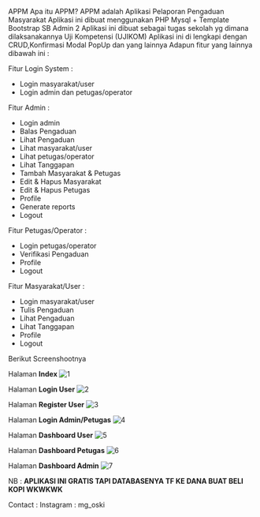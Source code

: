 APPM
Apa itu APPM? APPM adalah Aplikasi Pelaporan Pengaduan Masyarakat
Aplikasi ini dibuat menggunakan PHP Mysql + Template Bootstrap SB Admin 2
Aplikasi ini dibuat sebagai tugas sekolah yg dimana dilaksanakannya Uji Kompetensi (UJIKOM)
Aplikasi ini di lengkapi dengan CRUD,Konfirmasi Modal PopUp dan yang lainnya
Adapun fitur yang lainnya dibawah ini :

Fitur Login System :
- Login masyarakat/user
- Login admin dan petugas/operator

Fitur Admin : 
- Login admin
- Balas Pengaduan
- Lihat Pengaduan
- Lihat masyarakat/user
- Lihat petugas/operator
- Lihat Tanggapan
- Tambah Masyarakat & Petugas
- Edit & Hapus Masyarakat
- Edit & Hapus Petugas
- Profile
- Generate reports
- Logout

Fitur Petugas/Operator :
- Login petugas/operator
- Verifikasi Pengaduan
- Profile
- Logout

Fitur Masyarakat/User : 
- Login masyarakat/user
- Tulis Pengaduan
- Lihat Pengaduan
- Lihat Tanggapan
- Profile
- Logout

Berikut Screenshootnya

Halaman **Index**
![1](https://github.com/mgoski/APPM/assets/142203248/97a8e5a0-1b78-4e09-b992-e3796200c1df)


Halaman **Login User**
![2](https://github.com/mgoski/APPM/assets/142203248/2ff4e22e-a280-4329-8222-5277f3f75f3c)

Halaman **Register User**
![3](https://github.com/mgoski/APPM/assets/142203248/b7268179-8992-4042-8b45-f9ebd45b440f)

Halaman **Login Admin/Petugas**
![4](https://github.com/mgoski/APPM/assets/142203248/38f1a5a2-ae53-4ad2-84b1-293a663411ed)

Halaman **Dashboard User**
![5](https://github.com/mgoski/APPM/assets/142203248/a168aa7b-87d0-43e0-a792-603af5d1761f)

Halaman **Dashboard Petugas**
![6](https://github.com/mgoski/APPM/assets/142203248/85ac7f66-6625-434d-b9b3-f0b65018a635)

Halaman **Dashboard Admin**
![7](https://github.com/mgoski/APPM/assets/142203248/d855c39b-d816-4516-8a4f-93e724b1a54f)




NB : **APLIKASI INI GRATIS TAPI DATABASENYA TF KE DANA BUAT BELI KOPI WKWKWK**

Contact : 
Instagram : mg_oski
